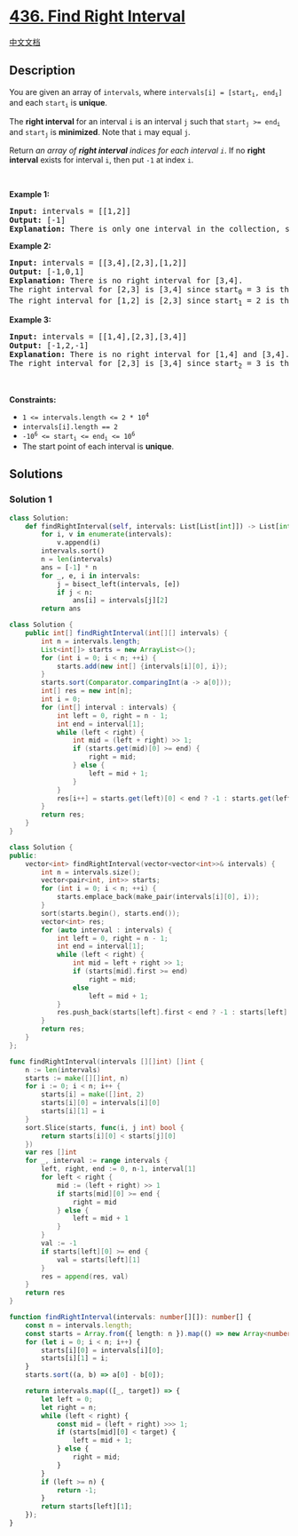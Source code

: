 # [436. Find Right Interval](https://leetcode.com/problems/find-right-interval)

[中文文档](./solution/0400-0499/0436.Find%20Right%20Interval/README.md)

<!-- tags:Array,Binary Search,Sorting -->

## Description

<p>You are given an array of <code>intervals</code>, where <code>intervals[i] = [start<sub>i</sub>, end<sub>i</sub>]</code> and each <code>start<sub>i</sub></code> is <strong>unique</strong>.</p>

<p>The <strong>right interval</strong> for an interval <code>i</code> is an interval <code>j</code> such that <code>start<sub>j</sub> &gt;= end<sub>i</sub></code> and <code>start<sub>j</sub></code> is <strong>minimized</strong>. Note that <code>i</code> may equal <code>j</code>.</p>

<p>Return <em>an array of <strong>right interval</strong> indices for each interval <code>i</code></em>. If no <strong>right interval</strong> exists for interval <code>i</code>, then put <code>-1</code> at index <code>i</code>.</p>

<p>&nbsp;</p>
<p><strong class="example">Example 1:</strong></p>

<pre>
<strong>Input:</strong> intervals = [[1,2]]
<strong>Output:</strong> [-1]
<strong>Explanation:</strong> There is only one interval in the collection, so it outputs -1.
</pre>

<p><strong class="example">Example 2:</strong></p>

<pre>
<strong>Input:</strong> intervals = [[3,4],[2,3],[1,2]]
<strong>Output:</strong> [-1,0,1]
<strong>Explanation:</strong> There is no right interval for [3,4].
The right interval for [2,3] is [3,4] since start<sub>0</sub> = 3 is the smallest start that is &gt;= end<sub>1</sub> = 3.
The right interval for [1,2] is [2,3] since start<sub>1</sub> = 2 is the smallest start that is &gt;= end<sub>2</sub> = 2.
</pre>

<p><strong class="example">Example 3:</strong></p>

<pre>
<strong>Input:</strong> intervals = [[1,4],[2,3],[3,4]]
<strong>Output:</strong> [-1,2,-1]
<strong>Explanation:</strong> There is no right interval for [1,4] and [3,4].
The right interval for [2,3] is [3,4] since start<sub>2</sub> = 3 is the smallest start that is &gt;= end<sub>1</sub> = 3.
</pre>

<p>&nbsp;</p>
<p><strong>Constraints:</strong></p>

<ul>
	<li><code>1 &lt;= intervals.length &lt;= 2 * 10<sup>4</sup></code></li>
	<li><code>intervals[i].length == 2</code></li>
	<li><code>-10<sup>6</sup> &lt;= start<sub>i</sub> &lt;= end<sub>i</sub> &lt;= 10<sup>6</sup></code></li>
	<li>The start point of each interval is <strong>unique</strong>.</li>
</ul>

## Solutions

### Solution 1

<!-- tabs:start -->

```python
class Solution:
    def findRightInterval(self, intervals: List[List[int]]) -> List[int]:
        for i, v in enumerate(intervals):
            v.append(i)
        intervals.sort()
        n = len(intervals)
        ans = [-1] * n
        for _, e, i in intervals:
            j = bisect_left(intervals, [e])
            if j < n:
                ans[i] = intervals[j][2]
        return ans
```

```java
class Solution {
    public int[] findRightInterval(int[][] intervals) {
        int n = intervals.length;
        List<int[]> starts = new ArrayList<>();
        for (int i = 0; i < n; ++i) {
            starts.add(new int[] {intervals[i][0], i});
        }
        starts.sort(Comparator.comparingInt(a -> a[0]));
        int[] res = new int[n];
        int i = 0;
        for (int[] interval : intervals) {
            int left = 0, right = n - 1;
            int end = interval[1];
            while (left < right) {
                int mid = (left + right) >> 1;
                if (starts.get(mid)[0] >= end) {
                    right = mid;
                } else {
                    left = mid + 1;
                }
            }
            res[i++] = starts.get(left)[0] < end ? -1 : starts.get(left)[1];
        }
        return res;
    }
}
```

```cpp
class Solution {
public:
    vector<int> findRightInterval(vector<vector<int>>& intervals) {
        int n = intervals.size();
        vector<pair<int, int>> starts;
        for (int i = 0; i < n; ++i) {
            starts.emplace_back(make_pair(intervals[i][0], i));
        }
        sort(starts.begin(), starts.end());
        vector<int> res;
        for (auto interval : intervals) {
            int left = 0, right = n - 1;
            int end = interval[1];
            while (left < right) {
                int mid = left + right >> 1;
                if (starts[mid].first >= end)
                    right = mid;
                else
                    left = mid + 1;
            }
            res.push_back(starts[left].first < end ? -1 : starts[left].second);
        }
        return res;
    }
};
```

```go
func findRightInterval(intervals [][]int) []int {
	n := len(intervals)
	starts := make([][]int, n)
	for i := 0; i < n; i++ {
		starts[i] = make([]int, 2)
		starts[i][0] = intervals[i][0]
		starts[i][1] = i
	}
	sort.Slice(starts, func(i, j int) bool {
		return starts[i][0] < starts[j][0]
	})
	var res []int
	for _, interval := range intervals {
		left, right, end := 0, n-1, interval[1]
		for left < right {
			mid := (left + right) >> 1
			if starts[mid][0] >= end {
				right = mid
			} else {
				left = mid + 1
			}
		}
		val := -1
		if starts[left][0] >= end {
			val = starts[left][1]
		}
		res = append(res, val)
	}
	return res
}
```

```ts
function findRightInterval(intervals: number[][]): number[] {
    const n = intervals.length;
    const starts = Array.from({ length: n }).map(() => new Array<number>(2));
    for (let i = 0; i < n; i++) {
        starts[i][0] = intervals[i][0];
        starts[i][1] = i;
    }
    starts.sort((a, b) => a[0] - b[0]);

    return intervals.map(([_, target]) => {
        let left = 0;
        let right = n;
        while (left < right) {
            const mid = (left + right) >>> 1;
            if (starts[mid][0] < target) {
                left = mid + 1;
            } else {
                right = mid;
            }
        }
        if (left >= n) {
            return -1;
        }
        return starts[left][1];
    });
}
```

<!-- tabs:end -->

<!-- end -->
